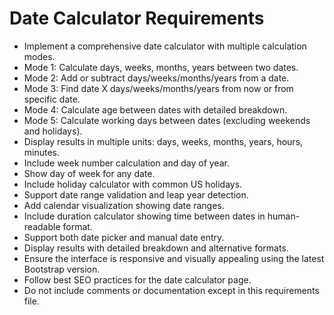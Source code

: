 # Date Calculator Requirements
- Implement a comprehensive date calculator with multiple calculation modes.
- Mode 1: Calculate days, weeks, months, years between two dates.
- Mode 2: Add or subtract days/weeks/months/years from a date.
- Mode 3: Find date X days/weeks/months/years from now or from specific date.
- Mode 4: Calculate age between dates with detailed breakdown.
- Mode 5: Calculate working days between dates (excluding weekends and holidays).
- Display results in multiple units: days, weeks, months, years, hours, minutes.
- Include week number calculation and day of year.
- Show day of week for any date.
- Include holiday calculator with common US holidays.
- Support date range validation and leap year detection.
- Add calendar visualization showing date ranges.
- Include duration calculator showing time between dates in human-readable format.
- Support both date picker and manual date entry.
- Display results with detailed breakdown and alternative formats.
- Ensure the interface is responsive and visually appealing using the latest Bootstrap version.
- Follow best SEO practices for the date calculator page.
- Do not include comments or documentation except in this requirements file.

